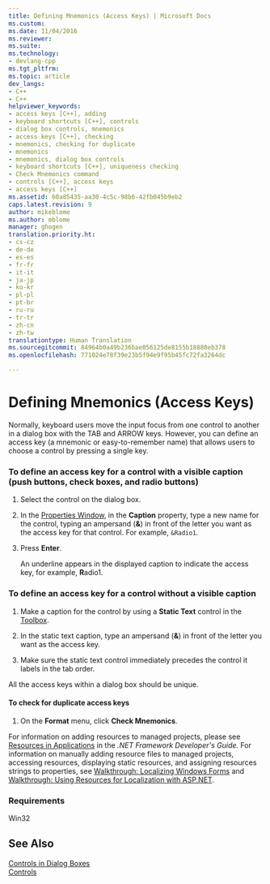 ```yaml
---
title: Defining Mnemonics (Access Keys) | Microsoft Docs
ms.custom: 
ms.date: 11/04/2016
ms.reviewer: 
ms.suite: 
ms.technology:
- devlang-cpp
ms.tgt_pltfrm: 
ms.topic: article
dev_langs:
- C++
- C++
helpviewer_keywords:
- access keys [C++], adding
- keyboard shortcuts [C++], controls
- dialog box controls, mnemonics
- access keys [C++], checking
- mnemonics, checking for duplicate
- mnemonics
- mnemonics, dialog box controls
- keyboard shortcuts [C++], uniqueness checking
- Check Mnemonics command
- controls [C++], access keys
- access keys [C++]
ms.assetid: 60a85435-aa30-4c5c-98b6-42fb045b9eb2
caps.latest.revision: 9
author: mikeblome
ms.author: mblome
manager: ghogen
translation.priority.ht:
- cs-cz
- de-de
- es-es
- fr-fr
- it-it
- ja-jp
- ko-kr
- pl-pl
- pt-br
- ru-ru
- tr-tr
- zh-cn
- zh-tw
translationtype: Human Translation
ms.sourcegitcommit: 84964b0a49b236bae056125de8155b18880eb378
ms.openlocfilehash: 771024e78f39e23b5f94e9f95b45fc72fa3264dc

---
```

# Defining Mnemonics (Access Keys)
Normally, keyboard users move the input focus from one control to another in a dialog box with the TAB and ARROW keys. However, you can define an access key (a mnemonic or easy-to-remember name) that allows users to choose a control by pressing a single key.  
  
### To define an access key for a control with a visible caption (push buttons, check boxes, and radio buttons)  
  
1.  Select the control on the dialog box.  
  
2.  In the [Properties Window](/visualstudio/ide/reference/properties-window), in the **Caption** property, type a new name for the control, typing an ampersand (**&**) in front of the letter you want as the access key for that control. For example, `&Radio1`.  
  
3.  Press **Enter**.  
  
     An underline appears in the displayed caption to indicate the access key, for example, **R**adio1.  
  
### To define an access key for a control without a visible caption  
  
1.  Make a caption for the control by using a **Static Text** control in the [Toolbox](/visualstudio/ide/reference/toolbox).  
  
2.  In the static text caption, type an ampersand (**&**) in front of the letter you want as the access key.  
  
3.  Make sure the static text control immediately precedes the control it labels in the tab order.  
  
 All the access keys within a dialog box should be unique.  
  
#### To check for duplicate access keys  
  
1.  On the **Format** menu, click **Check Mnemonics**.  
  
 For information on adding resources to managed projects, please see [Resources in Applications](http://msdn.microsoft.com/Library/8ad495d4-2941-40cf-bf64-e82e85825890) in the *.NET Framework Developer's Guide.* For information on manually adding resource files to managed projects, accessing resources, displaying static resources, and assigning resources strings to properties, see [Walkthrough: Localizing Windows Forms](http://msdn.microsoft.com/en-us/9a96220d-a19b-4de0-9f48-01e5d82679e5) and [Walkthrough: Using Resources for Localization with ASP.NET](http://msdn.microsoft.com/Library/bb4e5b44-e2b0-48ab-bbe9-609fb33900b6).  
  
### Requirements  
 Win32  
  
## See Also  
 [Controls in Dialog Boxes](../mfc/controls-in-dialog-boxes.md)   
 [Controls](../mfc/controls-mfc.md)




<!--HONumber=Jan17_HO1-->


